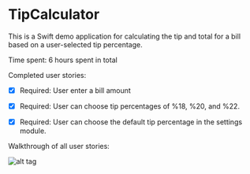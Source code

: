 TipCalculator
=============

This is a Swift demo application for calculating the tip and total for a bill based on a user-selected tip percentage.

Time spent: 6 hours spent in total

Completed user stories:

 * [x] Required: User enter a bill amount
 * [x] Required: User can choose tip percentages of %18, %20, and %22.
 * [x] Required: User can choose the default tip percentage in the settings module.
 

Walkthrough of all user stories:

![alt tag](http://i.imgur.com/jVPkja5.gif)
